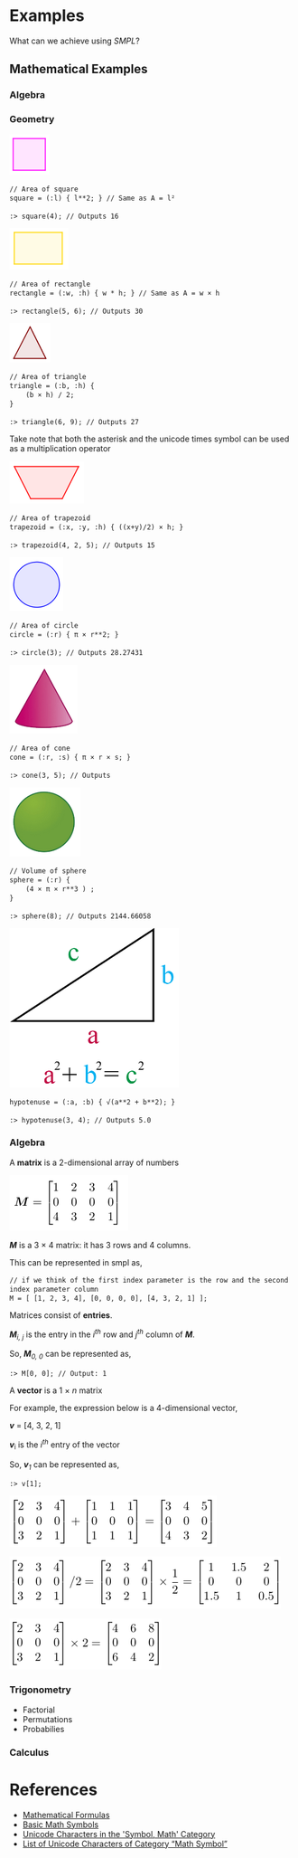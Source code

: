 # Examples

What can we achieve using _SMPL_?



## Mathematical Examples

### Algebra



### Geometry

![Square Shape](/.attachments/quadrado.png)

```
// Area of square
square = (:l) { l**2; } // Same as A = l²

:> square(4); // Outputs 16
```
![Rectangle Shape](/.attachments/retangulo.png)

```
// Area of rectangle
rectangle = (:w, :h) { w * h; } // Same as A = w × h

:> rectangle(5, 6); // Outputs 30
```

![Triangle](/.attachments/triangulo.png)
```
// Area of triangle
triangle = (:b, :h) {
    (b × h) / 2;
}

:> triangle(6, 9); // Outputs 27
```
Take note that both the asterisk and the unicode times symbol can be used as a multiplication operator

![Trapezoid](/.attachments/trapezio.png)

```
// Area of trapezoid
trapezoid = (:x, :y, :h) { ((x+y)/2) × h; }

:> trapezoid(4, 2, 5); // Outputs 15
```

![Circle](/.attachments/circulo.png)

```
// Area of circle
circle = (:r) { π × r**2; }

:> circle(3); // Outputs 28.27431
```

![Cone](/.attachments/cone.png)

```
// Area of cone
cone = (:r, :s) { π × r × s; }

:> cone(3, 5); // Outputs
```

![Sphere](/.attachments/esfera.png)
```
// Volume of sphere
sphere = (:r) {
    (4 × π × r**3 ) ;
}

:> sphere(8); // Outputs 2144.66058

```

![Pythagoras Theorem](/.attachments/pythagoras-theorem.png)

```
hypotenuse = (:a, :b) { √(a**2 + b**2); }

:> hypotenuse(3, 4); // Outputs 5.0
```

### Algebra

A **matrix** is a 2-dimensional array of numbers

![3 x 4 Matrix](/.attachments/3x4-matrix.png)

_**M**_ is a 3 × 4 matrix: it has 3 rows and 4 columns.

This can be represented in smpl as,

```
// if we think of the first index parameter is the row and the second index parameter column
M = [ [1, 2, 3, 4], [0, 0, 0, 0], [4, 3, 2, 1] ];
```

Matrices consist of **entries**.

_**M**<sub>i, j</sub>_ is the entry in the _i<sup>th</sup>_ row and _j<sup>th</sup>_ column of _**M**_.

So, _**M**<sub>0, 0</sub>_ can be represented as,

```
:> M[0, 0]; // Output: 1
```

A **vector** is a 1 × _n_ matrix

For example, the expression below is a 4-dimensional vector,

_**v**_ = [4, 3, 2, 1]

_**v**_<sub>i</sub> is the _i<sup>th</sup>_ entry of the vector

So, _**v**<sub>1</sub>_ can be represented as,

```
:> v[1];
```

![Matrix Addition](/.attachments/matrix-addition.png)

![Scalar Division](/.attachments/scalar-division.png)

![Scalar Multiplication](/.attachments/scalar-multiplication.png)

### Trigonometry


 - Factorial
 - Permutations
 - Probabilies

### Calculus


# References

 - [Mathematical Formulas](https://www.matematica.pt/en/useful/math-formulas.php)
 - [Basic Math Symbols](https://www.rapidtables.com/math/symbols/Basic_Math_Symbols.html)
 - [Unicode Characters in the 'Symbol, Math' Category](https://www.fileformat.info/info/unicode/category/Sm/list.htm)
 - [List of Unicode Characters of Category “Math Symbol”](https://www.compart.com/en/unicode/category/Sm)